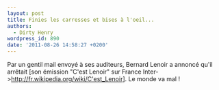 ```yaml
---
layout: post
title: Finies les carresses et bises à l'oeil...
authors:
  - Dirty Henry
wordpress_id: 890
date: '2011-08-26 14:58:27 +0200'
---
```

Par un gentil mail envoyé à ses auditeurs, Bernard Lenoir a annoncé qu'il arrêtait [son émission "C'est Lenoir" sur France Inter->http://fr.wikipedia.org/wiki/C'est_Lenoir]. Le monde va mal !
